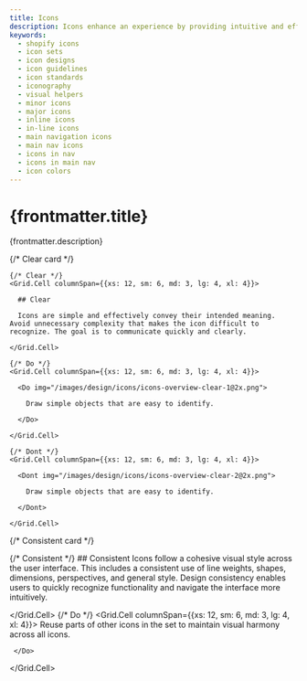 ```yaml
---
title: Icons
description: Icons enhance an experience by providing intuitive and efficient navigation, conveying information concisely, and making it more visually appealing.
keywords:
  - shopify icons
  - icon sets
  - icon designs
  - icon guidelines
  - icon standards
  - iconography
  - visual helpers
  - minor icons
  - major icons
  - inline icons
  - in-line icons
  - main navigation icons
  - main nav icons
  - icons in nav
  - icons in main nav
  - icon colors
---
```


# {frontmatter.title}

<Lede>{frontmatter.description}</Lede>

<Subnav />

{/* Clear card */}

<Card>

  <Grid gap="4" >
    
    {/* Clear */}
    <Grid.Cell columnSpan={{xs: 12, sm: 6, md: 3, lg: 4, xl: 4}}>
    
      ## Clear

      Icons are simple and effectively convey their intended meaning. Avoid unnecessary complexity that makes the icon difficult to recognize. The goal is to communicate quickly and clearly.

    </Grid.Cell>

    {/* Do */}
    <Grid.Cell columnSpan={{xs: 12, sm: 6, md: 3, lg: 4, xl: 4}}>

      <Do img="/images/design/icons/icons-overview-clear-1@2x.png">

        Draw simple objects that are easy to identify.

      </Do>

    </Grid.Cell>

    {/* Dont */}
    <Grid.Cell columnSpan={{xs: 12, sm: 6, md: 3, lg: 4, xl: 4}}>

      <Dont img="/images/design/icons/icons-overview-clear-2@2x.png">

        Draw simple objects that are easy to identify.

      </Dont>

    </Grid.Cell>

  </Grid>

</Card>

{/* Consistent card */}

<Card>

  <Grid gap='4'>
   {/* Consistent */}
   <Grid.Cell columnSpan={{xs: 12, sm: 6, md: 3, lg: 4, xl: 4}}>
     ## Consistent
     Icons follow a cohesive visual style across the user interface. This includes a consistent use of line weights, shapes, dimensions, perspectives, and general style. Design consistency enables users to quickly recognize functionality and navigate the interface more intuitively.

   </Grid.Cell>
   {/* Do */}
   <Grid.Cell columnSpan={{xs: 12, sm: 6, md: 3, lg: 4, xl: 4}}>
     <Do img='/images/design/icons/icons-overview-consistent-1-@2x.png'>
       Reuse parts of other icons in the set to maintain visual harmony across all icons.

     </Do>

   </Grid.Cell>
  </Grid>

</Card>
